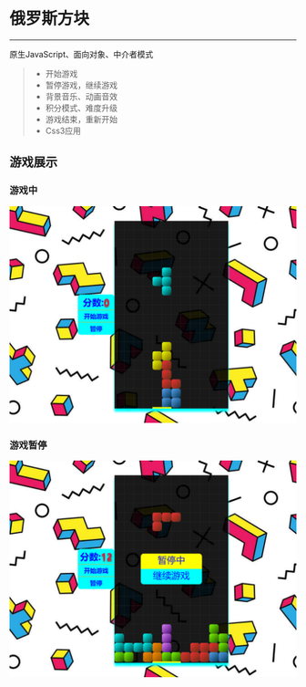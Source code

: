 # 俄罗斯方块

------

原生JavaScript、面向对象、中介者模式

> * 开始游戏
> * 暂停游戏，继续游戏
> * 背景音乐、动画音效
> * 积分模式、难度升级
> * 游戏结束，重新开始
> * Css3应用

## 游戏展示
### 游戏中
![游戏中](https://github.com/Seventysevendays/Game-tetris/blob/master/captures/play.png)

### 游戏暂停
![暂停](https://github.com/Seventysevendays/Game-tetris/blob/master/captures/pause.png)
